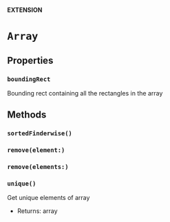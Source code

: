 **EXTENSION**

# `Array`

## Properties
### `boundingRect`

Bounding rect containing all the rectangles in the array

## Methods
### `sortedFinderwise()`

### `remove(element:)`

### `remove(elements:)`

### `unique()`

Get unique elements of array
- Returns: array
